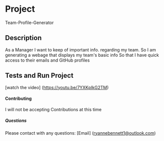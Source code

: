# Project 
Team-Profile-Generator
## Description
As a Manager I want to keep of important info. regarding my team. So I am generating a webage that displays my team's basic info So that I have quick access to their emails and GitHub profiles
## Tests and Run Project
[watch the video]
(https://youtu.be/7YXKpIkG2TM)
#### Contributing 
I will not be accepting Contributions at this time 
##### Questions 
Please contact with any questions: 
[Email]
(ryannebennett1@outlook.com)
